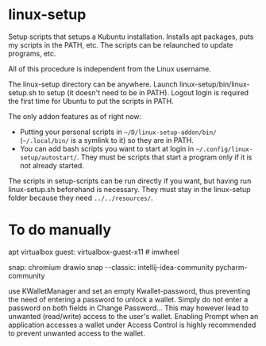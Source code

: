 # linux-setup

Setup scripts that setups a Kubuntu installation. Installs apt packages, puts my scripts in the PATH, etc. The scripts can be relaunched to update programs, etc.

All of this procedure is independent from the Linux username.

The linux-setup directory can be anywhere. Launch linux-setup/bin/linux-setup.sh to setup (it doesn't need to be in PATH). Logout login is required the first time for Ubuntu to put the scripts in PATH.

The only addon features as of right now:
- Putting your personal scripts in `~/D/linux-setup-addon/bin/` (`~/.local/bin/` is a symlink to it) so they are in PATH.
- You can add bash scripts you want to start at login in `~/.config/linux-setup/autostart/`. They must be scripts that start a program only if it is not already started.

The scripts in setup-scripts can be run directly if you want, but having run linux-setup.sh beforehand is necessary. They must stay in the linux-setup folder because they need `../../resources/`.

# To do manually

apt virtualbox guest: virtualbox-guest-x11 # imwheel

snap: chromium drawio
snap --classic: intellij-idea-community pycharm-community

use KWalletManager and set an empty Kwallet-password, thus preventing the need of entering a password to unlock a wallet. Simply do not enter a password on both fields in Change Password... This may however lead to unwanted (read/write) access to the user's wallet. Enabling Prompt when an application accesses a wallet under Access Control is highly recommended to prevent unwanted access to the wallet.
